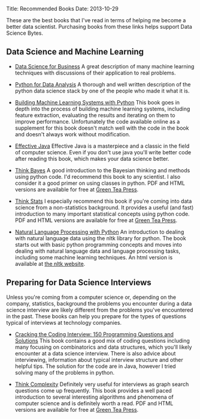 Title: Recommended Books
Date: 2013-10-29

These are the best books that I've read in terms of helping me become a better data scientist. Purchasing books from these links helps support Data Science Bytes.

## Data Science and Machine Learning

* <a href="http://www.amazon.com/gp/product/1449361323/ref=as_li_tl?ie=UTF8&camp=1789&creative=9325&creativeASIN=1449361323&linkCode=as2&tag=datscibyt-20&linkId=76DSBPJXL7M57NGT">Data Science for Business</a>
  A great description of many machine learning techniques with discussions of 
  their application to real problems.

* <a href="http://www.amazon.com/gp/product/1449319793/ref=as_li_tl?ie=UTF8&camp=1789&creative=9325&creativeASIN=1449319793&linkCode=as2&tag=datscibyt-20&linkId=KMUOLANFMHBLKQL6">Python for Data Analysis</a>
  A thorough and well written description of the python data science stack by 
  one of the people who made it what it is.

* <a href="http://www.amazon.com/gp/product/1782161406/ref=as_li_tl?ie=UTF8&camp=1789&creative=9325&creativeASIN=1782161406&linkCode=as2&tag=datscibyt-20&linkId=7WINVXAS5NZRMBRM">Building Machine Learning Systems with Python</a>
  This book goes in depth into the process of building machine learning systems,
including feature extraction, evaluating the results and iterating on them to
improve performance. Unfortunately the code available online as a supplement for
this book doesn't match well with the code in the book and doesn't always work
without modification.

* <a href="http://www.amazon.com/gp/product/0321356683/ref=as_li_tl?ie=UTF8&camp=1789&creative=9325&creativeASIN=0321356683&linkCode=as2&tag=datscibyt-20&linkId=IGYNPVP4AN763SDE">Effective Java</a>
  Effective Java is a masterpiece and a classic in the field of computer science. Even if you don't use java you'll write better code after reading this book, which makes your data science better.

* <a href="http://www.amazon.com/gp/product/1449370780/ref=as_li_tl?ie=UTF8&camp=1789&creative=9325&creativeASIN=1449370780&linkCode=as2&tag=datscibyt-20&linkId=XUSR7V5OXE4MADL4">Think Bayes</a>
  A good introduction to the Bayesian thinking and methods using python code.
I'd recommend this book to any scientist. I also consider it a good primer on
using classes in python. PDF and HTML versions are available for free at
 [Green Tea Press](http://www.greenteapress.com/thinkbayes/).

* <a href="http://www.amazon.com/gp/product/1449307116/ref=as_li_tl?ie=UTF8&camp=1789&creative=9325&creativeASIN=1449307116&linkCode=as2&tag=datscibyt-20&linkId=BZA5YVIZ64U2ZSQT">Think Stats</a>
  I especially recommend this book if you're coming into data science from a non-statistics background. It provides a useful (and fast) introduction to  many important statistical concepts using python code. PDF and HTML versions are available for free at [Green Tea Press](http://www.greenteapress.com/thinkstats/).

* <a href="http://www.amazon.com/gp/product/B0043D2E22/ref=as_li_tl?ie=UTF8&camp=1789&creative=390957&creativeASIN=B0043D2E22&linkCode=as2&tag=datscibyt-20&linkId=GOIL7UPSC623WLST">Natural Language Processing with Python</a>
An introduction to dealing with natural language data using the nltk library for python. The book starts out with basic python programming concepts and moves into dealing with natural language data and language processing tasks, including some machine learning techniques. An html version is available at [the nltk website](http://www.nltk.org/book/).


## Preparing for Data Science Interviews

Unless you're coming from a computer science or, depending on the company,
statistics, background the problems you encounter during a data science interview are likely different from the problems you've encountered in the past. These books can help you prepare for the types of questions typical of 
interviews at technology companies.

* <a href="http://www.amazon.com/gp/product/098478280X/ref=as_li_tl?ie=UTF8&camp=1789&creative=9325&creativeASIN=098478280X&linkCode=as2&tag=datscibyt-20&linkId=DO5NV4N3SYXJS5UA">Cracking the Coding Interview: 150 Programming Questions and Solutions</a>
  This book contains a good mix of coding questions including many focusing on
combinatorics and data structures, which you'll likely encounter at a data
science interview. There is also advice about interviewing, information about
typical interview structure and other helpful tips. The solution for the code
are in Java, however I tried solving many of the problems in python.

* <a href="http://www.amazon.com/gp/product/1449314635/ref=as_li_tl?ie=UTF8&camp=1789&creative=9325&creativeASIN=1449314635&linkCode=as2&tag=datscibyt-20&linkId=73K7YNK6CTF2WTFM">Think Complexity</a>
  Definitely very useful for interviews as graph search questions come up frequently. This book provides a well paced introduction to several interesting algorithms and phenomena of computer science and is definitely worth a read. PDF and HTML versions are available for free at [Green Tea Press](http://www.greenteapress.com/complexity/).
